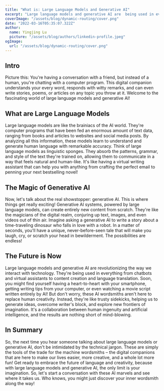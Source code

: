 ```yaml
---
title: "What is: Large Language Models and Generative AI"
excerpt: "Large language models and generative AI are  being used in everything from chatbots and virtual assistants to content creation and language translation. Soon, you might find yourself having a heart-to-heart with your smartphone, getting writing tips from your computer, or even watching a movie script written entirely by AI!"
coverImage: "/assets/blog/dynamic-routing/cover.png"
date: "2022-03-16T05:35:07.322Z"
author:
  name: Yingjing Lu
  picture: "/assets/blog/authors/linkedin-profile.jpeg"
ogImage:
  url: "/assets/blog/dynamic-routing/cover.png"
---
```


## Intro
Picture this: You're having a conversation with a friend, but instead of a human, you're chatting with a computer program. This digital companion understands your every word, responds with witty remarks, and can even write stories, poems, or articles on any topic you throw at it. Welcome to the fascinating world of large language models and generative AI!

## What are Large Language Models
Large language models are like the brainiacs of the AI world. They're computer programs that have been fed an enormous amount of text data, ranging from books and articles to websites and social media posts. By analyzing all this information, these models learn to understand and generate human language with remarkable accuracy.
Think of large language models as linguistic sponges. They absorb the patterns, grammar, and style of the text they're trained on, allowing them to communicate in a way that feels natural and human-like. It's like having a virtual writing assistant that can help you with anything from crafting the perfect email to penning your next bestselling novel!

## The Magic of Generative AI
Now, let's talk about the real showstopper: generative AI. This is where things get really exciting! Generative AI systems, powered by large language models, can create entirely new content from scratch. They're like the magicians of the digital realm, conjuring up text, images, and even videos out of thin air.
Imagine asking a generative AI to write a story about a time-traveling dinosaur who falls in love with a robot. In a matter of seconds, you'll have a unique, never-before-seen tale that will make you laugh, cry, or scratch your head in bewilderment. The possibilities are endless!

## The Future is Now
Large language models and generative AI are revolutionizing the way we interact with technology. They're being used in everything from chatbots and virtual assistants to content creation and language translation. Soon, you might find yourself having a heart-to-heart with your smartphone, getting writing tips from your computer, or even watching a movie script written entirely by AI!
But don't worry, these AI wordsmiths aren't here to replace human creativity. Instead, they're like trusty sidekicks, helping us to generate ideas, overcome writer's block, and explore new frontiers of imagination. It's a collaboration between human ingenuity and artificial intelligence, and the results are nothing short of mind-blowing.

## In Summary
So, the next time you hear someone talking about large language models or generative AI, don't be intimidated by the technical jargon. These are simply the tools of the trade for the machine wordsmiths – the digital companions that are here to make our lives easier, more creative, and a whole lot more fun!
Get ready to embrace the future of language and creativity, because with large language models and generative AI, the only limit is your imagination. So, let's start a conversation with these AI marvels and see where it takes us. Who knows, you might just discover your inner wordsmith along the way!